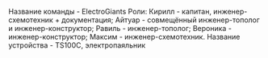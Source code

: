 Название команды - ElectroGiants
Роли: Кирилл - капитан, инженер-схемотехник + документация; 
Айтуар - совмещённый инженер-тополог и инженер-конструктор;
Равиль - инженер-тополог;
Вероника - инженер-конструктор;
Максим - инженер-схемотехник.
Название устройства - TS100C, электропаяльник 
